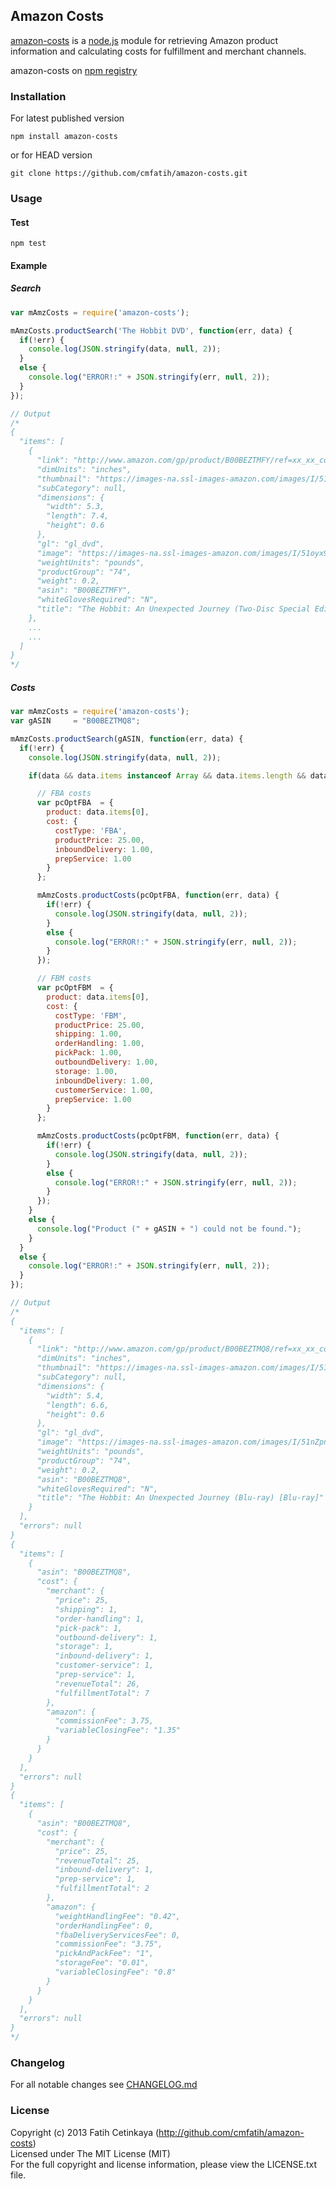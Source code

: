 ## Amazon Costs

  [amazon-costs](http://github.com/cmfatih/amazon-costs) is a [node.js](http://nodejs.org) module for retrieving Amazon product information and calculating costs for fulfillment and merchant channels.  

  amazon-costs on [npm registry](http://npmjs.org/package/amazon-costs)

### Installation

For latest published version
```
npm install amazon-costs
```

or for HEAD version
```
git clone https://github.com/cmfatih/amazon-costs.git
```

### Usage

#### Test
```
npm test
```

#### Example

##### Search
```javascript
var mAmzCosts = require('amazon-costs');

mAmzCosts.productSearch('The Hobbit DVD', function(err, data) {
  if(!err) {
    console.log(JSON.stringify(data, null, 2));
  }
  else {
    console.log("ERROR!:" + JSON.stringify(err, null, 2));
  }
});

// Output
/*
{
  "items": [
    {
      "link": "http://www.amazon.com/gp/product/B00BEZTMFY/ref=xx_xx_cont_xx/180-3685826-3917707",
      "dimUnits": "inches",
      "thumbnail": "https://images-na.ssl-images-amazon.com/images/I/51oyx9TCjVL._SL80_.jpg",
      "subCategory": null,
      "dimensions": {
        "width": 5.3,
        "length": 7.4,
        "height": 0.6
      },
      "gl": "gl_dvd",
      "image": "https://images-na.ssl-images-amazon.com/images/I/51oyx9TCjVL._SL120_.jpg",
      "weightUnits": "pounds",
      "productGroup": "74",
      "weight": 0.2,
      "asin": "B00BEZTMFY",
      "whiteGlovesRequired": "N",
      "title": "The Hobbit: An Unexpected Journey (Two-Disc Special Edition) (DVD + UltraViolet Digital Copy) [DVD]"
    },
    ...
    ...
  ]
}
*/
```

##### Costs
```javascript
var mAmzCosts = require('amazon-costs');
var gASIN     = "B00BEZTMQ8";

mAmzCosts.productSearch(gASIN, function(err, data) {
  if(!err) {
    console.log(JSON.stringify(data, null, 2));

    if(data && data.items instanceof Array && data.items.length && data.items[0].asin === gASIN) {

      // FBA costs
      var pcOptFBA  = {
        product: data.items[0],
        cost: {
          costType: 'FBA',
          productPrice: 25.00,
          inboundDelivery: 1.00,
          prepService: 1.00
        }
      };

      mAmzCosts.productCosts(pcOptFBA, function(err, data) {
        if(!err) {
          console.log(JSON.stringify(data, null, 2));
        }
        else {
          console.log("ERROR!:" + JSON.stringify(err, null, 2));
        }
      });

      // FBM costs
      var pcOptFBM  = {
        product: data.items[0],
        cost: {
          costType: 'FBM',
          productPrice: 25.00,
          shipping: 1.00,
          orderHandling: 1.00,
          pickPack: 1.00,
          outboundDelivery: 1.00,
          storage: 1.00,
          inboundDelivery: 1.00,
          customerService: 1.00,
          prepService: 1.00
        }
      };

      mAmzCosts.productCosts(pcOptFBM, function(err, data) {
        if(!err) {
          console.log(JSON.stringify(data, null, 2));
        }
        else {
          console.log("ERROR!:" + JSON.stringify(err, null, 2));
        }
      });
    }
    else {
      console.log("Product (" + gASIN + ") could not be found.");
    }
  }
  else {
    console.log("ERROR!:" + JSON.stringify(err, null, 2));
  }
});

// Output
/*
{
  "items": [
    {
      "link": "http://www.amazon.com/gp/product/B00BEZTMQ8/ref=xx_xx_cont_xx/186-1246243-6363763",
      "dimUnits": "inches",
      "thumbnail": "https://images-na.ssl-images-amazon.com/images/I/51nZpnQgUwL._SL80_.jpg",
      "subCategory": null,
      "dimensions": {
        "width": 5.4,
        "length": 6.6,
        "height": 0.6
      },
      "gl": "gl_dvd",
      "image": "https://images-na.ssl-images-amazon.com/images/I/51nZpnQgUwL._SL120_.jpg",
      "weightUnits": "pounds",
      "productGroup": "74",
      "weight": 0.2,
      "asin": "B00BEZTMQ8",
      "whiteGlovesRequired": "N",
      "title": "The Hobbit: An Unexpected Journey (Blu-ray) [Blu-ray]"
    }
  ],
  "errors": null
}
{
  "items": [
    {
      "asin": "B00BEZTMQ8",
      "cost": {
        "merchant": {
          "price": 25,
          "shipping": 1,
          "order-handling": 1,
          "pick-pack": 1,
          "outbound-delivery": 1,
          "storage": 1,
          "inbound-delivery": 1,
          "customer-service": 1,
          "prep-service": 1,
          "revenueTotal": 26,
          "fulfillmentTotal": 7
        },
        "amazon": {
          "commissionFee": 3.75,
          "variableClosingFee": "1.35"
        }
      }
    }
  ],
  "errors": null
}
{
  "items": [
    {
      "asin": "B00BEZTMQ8",
      "cost": {
        "merchant": {
          "price": 25,
          "revenueTotal": 25,
          "inbound-delivery": 1,
          "prep-service": 1,
          "fulfillmentTotal": 2
        },
        "amazon": {
          "weightHandlingFee": "0.42",
          "orderHandlingFee": 0,
          "fbaDeliveryServicesFee": 0,
          "commissionFee": "3.75",
          "pickAndPackFee": "1",
          "storageFee": "0.01",
          "variableClosingFee": "0.8"
        }
      }
    }
  ],
  "errors": null
}
*/
```

### Changelog

For all notable changes see [CHANGELOG.md](https://github.com/cmfatih/amazon-costs/blob/master/CHANGELOG.md)

### License

Copyright (c) 2013 Fatih Cetinkaya (http://github.com/cmfatih/amazon-costs)  
Licensed under The MIT License (MIT)  
For the full copyright and license information, please view the LICENSE.txt file.
